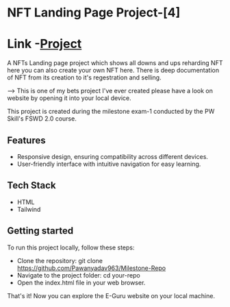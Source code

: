 # NFT Landing Page Project-[4]

# Link -[Project](https://nft-responsive-site-pawanyadav963.netlify.app)

A NFTs Landing page project which shows all downs and ups reharding NFT here you can also create your own NFT here.
There is deep documentation of NFT from its creation to it's regestration and selling.

--> This is one of my bets project I've ever created please have a look on website by opening it into your local device.

This project is created during the milestone exam-1 conducted by the PW Skill's FSWD 2.0 course.

## Features

- Responsive design, ensuring compatibility across different devices.
- User-friendly interface with intuitive navigation for easy learning.

## Tech Stack

- HTML
- Tailwind

## Getting started

To run this project locally, follow these steps:

- Clone the repository: git clone https://github.com/Pawanyadav963/Milestone-Repo
- Navigate to the project folder: cd your-repo
- Open the index.html file in your web browser.

That's it! Now you can explore the E-Guru website on your local machine.
